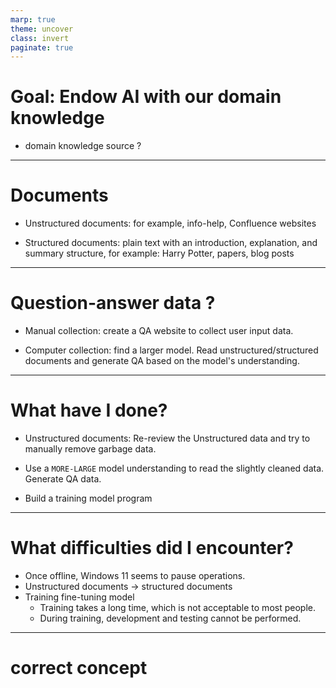 ```yaml
---
marp: true
theme: uncover
class: invert
paginate: true
---
```

# Goal: Endow AI with our domain knowledge

* domain knowledge source ?

---
# Documents

* Unstructured documents: for example, info-help, Confluence websites

* Structured documents: plain text with an introduction, explanation, and summary structure, for example: Harry Potter, papers, blog posts 

---
# Question-answer data ?

* Manual collection: create a QA website to collect user input data.
 
* Computer collection: find a larger model.
Read unstructured/structured documents and generate QA based on the model's understanding.

---
# What have I done?
* Unstructured documents: 
Re-review the Unstructured data and try to manually remove garbage data. 

* Use a `MORE-LARGE` model understanding to read the slightly cleaned data. Generate QA data.

* Build a training model program

---
# What difficulties did I encounter?

* Once offline, Windows 11 seems to pause operations.
* Unstructured documents -> structured documents
* Training fine-tuning model
  - Training takes a long time, which is not acceptable to most people.
  - During training, development and testing cannot be performed.

---
# correct concept
